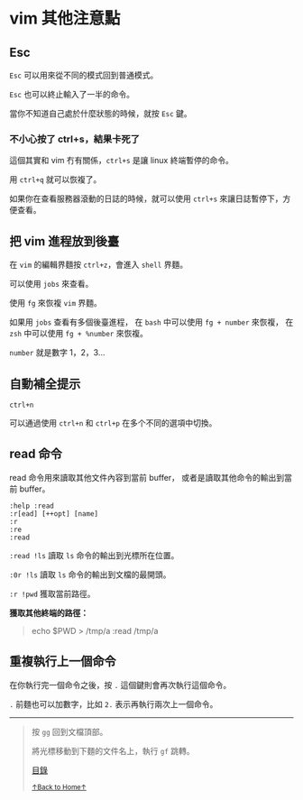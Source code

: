 # vim 其他注意點

## Esc

`Esc` 可以用來從不同的模式回到普通模式。

`Esc` 也可以終止輸入了一半的命令。

當你不知道自己處於什麼狀態的時候，就按 `Esc` 鍵。

### 不小心按了 ctrl+s，結果卡死了

這個其實和 vim 冇有關係，`ctrl+s` 是讓 linux 終端暫停的命令。

用 `ctrl+q` 就可以恢複了。

如果你在查看服務器滾動的日誌的時候，就可以使用 `ctrl+s`
來讓日誌暫停下，方便查看。

## 把 vim 進程放到後臺

在 `vim` 的編輯界麵按 `ctrl+z`，會進入 `shell` 界麵。

可以使用 `jobs` 來查看。

使用 `fg` 來恢複 `vim` 界麵。

如果用 `jobs` 查看有多個後臺進程，
在 `bash` 中可以使用 `fg + number` 來恢複，
在 `zsh` 中可以使用 `fg + %number` 來恢複。

`number` 就是數字 1，2，3...

## 自動補全提示

```
ctrl+n
```

可以通過使用 `ctrl+n` 和 `ctrl+p` 在多个不同的選項中切換。

## read 命令

read 命令用來讀取其他文件內容到當前 buffer，
或者是讀取其他命令的輸出到當前 buffer。

```
:help :read
:r[ead] [++opt] [name]
:r
:re
:read
```

`:read !ls` 讀取 `ls` 命令的輸出到光標所在位置。

`:0r !ls` 讀取 `ls` 命令的輸出到文檔的最開頭。

`:r !pwd` 獲取當前路徑。

**獲取其他終端的路徑：**

> echo $PWD > /tmp/a
> :read /tmp/a

## 重複執行上一個命令

在你執行完一個命令之後，按 `.` 這個鍵則會再次執行這個命令。

`.` 前麵也可以加數字，比如 `2.` 表示再執行兩次上一個命令。

* * *

> 按 `gg` 回到文檔頂部。
>
> 將光標移動到下麵的文件名上，執行 `gf` 跳轉。
>
> [目錄](README.md)
>
> <a href='https://github.com/MDGSF/MyVim'><small>↑Back to Home↑</small></a>

